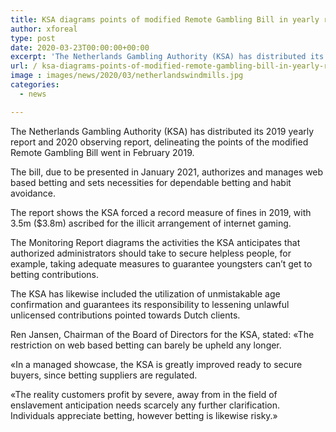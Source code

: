 ```yaml
---
title: KSA diagrams points of modified Remote Gambling Bill in yearly report
author: xforeal 
type: post
date: 2020-03-23T00:00:00+00:00
excerpt: 'The Netherlands Gambling Authority (KSA) has distributed its 2019 yearly report and 2020 checking report, laying out the points of the updated Remote Gambling Bill went in February 2019 '
url: / ksa-diagrams-points-of-modified-remote-gambling-bill-in-yearly-report/
image : images/news/2020/03/netherlandswindmills.jpg
categories:
  - news

---
```

The Netherlands Gambling Authority (KSA) has distributed its 2019 yearly report and 2020 observing report, delineating the points of the modified Remote Gambling Bill went in February 2019. 

The bill, due to be presented in January 2021, authorizes and manages web based betting and sets necessities for dependable betting and habit avoidance. 

The report shows the KSA forced a record measure of fines in 2019, with 3.5m ($3.8m) ascribed for the illicit arrangement of internet gaming. 

The Monitoring Report diagrams the activities the KSA anticipates that authorized administrators should take to secure helpless people, for example, taking adequate measures to guarantee youngsters can&#8217;t get to betting contributions. 

The KSA has likewise included the utilization of unmistakable age confirmation and guarantees its responsibility to lessening unlawful unlicensed contributions pointed towards Dutch clients. 

Ren Jansen, Chairman of the Board of Directors for the KSA, stated: &#171;The restriction on web based betting can barely be upheld any longer. 

&#171;In a managed showcase, the KSA is greatly improved ready to secure buyers, since betting suppliers are regulated. 

&#171;The reality customers profit by severe, away from in the field of enslavement anticipation needs scarcely any further clarification. Individuals appreciate betting, however betting is likewise risky.&#187;
